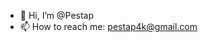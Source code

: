 - 👋 Hi, I’m @Pestap
- 📫 How to reach me: pestap4k@gmail.com

<!---
Pestap/Pestap is a ✨ special ✨ repository because its `README.md` (this file) appears on your GitHub profile.
You can click the Preview link to take a look at your changes.
--->
